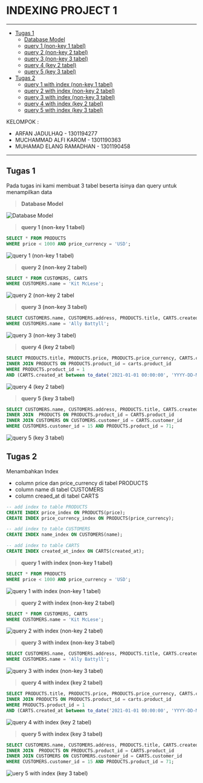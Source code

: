 # INDEXING PROJECT 1

---
- [Tugas 1](#tugas1)
  - [Database Model](#model)
  - [query 1 (non-key 1 tabel)](#query1)
  - [query 2 (non-key 2 tabel)](#query2)
  - [query 3 (non-key 3 tabel)](#query3)
  - [query 4 (key 2 tabel)](#query4)
  - [query 5 (key 3 tabel)](#query5)
- [Tugas 2](#tugas2)
  - [query 1 with index (non-key 1 tabel)](#query1index)
  - [query 2 with index (non-key 2 tabel)](#query2index)
  - [query 3 with index (non-key 3 tabel)](#query3index)
  - [query 4 with index (key 2 tabel)](#query4index)
  - [query 5 with index (key 3 tabel)](#query5index)

KELOMPOK :

-   ARFAN JADULHAQ - 1301194277
-   MUCHAMMAD ALFI KAROM - 1301190363
-   MUHAMAD ELANG RAMADHAN - 1301190458

---

## Tugas 1<a name="tugas1"></a> ##
Pada tugas ini kami membuat 3 tabel beserta isinya dan query untuk menampilkan data

> **Database Model<a name="model"></a>**

![Database Model](https://user-images.githubusercontent.com/48755707/110774030-f0fd5300-828f-11eb-8c33-ab2b8534721f.png)

> **query 1 (non-key 1 tabel)<a name="query1"></a>**

```sql
SELECT * FROM PRODUCTS
WHERE price < 1000 AND price_currency = 'USD';
```

![query 1 (non-key 1 tabel)](https://user-images.githubusercontent.com/48755707/110773915-d62ade80-828f-11eb-85e3-9ce4027b6122.png)

> **query 2 (non-key 2 tabel)<a name="query2"></a>**

```sql
SELECT * FROM CUSTOMERS, CARTS
WHERE CUSTOMERS.name = 'Kit McLese';
```

![query 2 (non-key 2 tabel](https://user-images.githubusercontent.com/48755707/110774098-02def600-8290-11eb-9d4c-21aa7f9070be.png)

> **query 3 (non-key 3 tabel)<a name="query3"></a>**

```sql
SELECT CUSTOMERS.name, CUSTOMERS.address, PRODUCTS.title, CARTS.created_at FROM CUSTOMERS, PRODUCTS, CARTS
WHERE CUSTOMERS.name = 'Ally Battyll';
```

![query 3 (non-key 3 tabel)](https://user-images.githubusercontent.com/48755707/110774165-15592f80-8290-11eb-92ee-c73a7c6ec674.png)

> **query 4 (key 2 tabel)<a name="query4"></a>**

```sql
SELECT PRODUCTS.title, PRODUCTS.price, PRODUCTS.price_currency, CARTS.created_at FROM CARTS 
INNER JOIN PRODUCTS ON PRODUCTS.product_id = carts.product_id
WHERE PRODUCTS.product_id = 1 
AND (CARTS.created_at between to_date('2021-01-01 00:00:00', 'YYYY-DD-MM HH24:MI:SS') and sysdate);
```

![query 4 (key 2 tabel)](https://user-images.githubusercontent.com/48755707/110805266-8100c400-82b3-11eb-8e33-6215e303479b.png)

> **query 5 (key 3 tabel)<a name="query5"></a>**

```sql
SELECT CUSTOMERS.name, CUSTOMERS.address, PRODUCTS.title, CARTS.created_at FROM CARTS 
INNER JOIN  PRODUCTS ON PRODUCTS.product_id = CARTS.product_id 
INNER JOIN CUSTOMERS ON CUSTOMERS.customer_id = CARTS.customer_id
WHERE CUSTOMERS.customer_id = 15 AND PRODUCTS.product_id = 71;
```

![query 5 (key 3 tabel)](https://user-images.githubusercontent.com/48755707/110805341-9118a380-82b3-11eb-96bc-7d0e843ec127.png)

## Tugas 2<a name="tugas2"></a> ##
Menambahkan Index
- column price dan price_currency di tabel PRODUCTS
- column name di tabel CUSTOMERS
- column creaed_at di tabel CARTS

```sql
-- add index to table PRODUCTS 
CREATE INDEX price_index ON PRODUCTS(price);
CREATE INDEX price_currency_index ON PRODUCTS(price_currency);

-- add index to table CUSTOMERS
CREATE INDEX name_index ON CUSTOMERS(name);

-- add index to table CARTS
CREATE INDEX created_at_index ON CARTS(created_at);
```

> **query 1 with index (non-key 1 tabel)<a name="query1index">**

```sql
SELECT * FROM PRODUCTS
WHERE price < 1000 AND price_currency = 'USD';
```

![query 1 with index (non-key 1 tabel)](https://user-images.githubusercontent.com/48755707/110774303-3caffc80-8290-11eb-8e93-86c4c0476eef.png)

> **query 2 with index (non-key 2 tabel)<a name="query2index">**

```sql
SELECT * FROM CUSTOMERS, CARTS
WHERE CUSTOMERS.name = 'Kit McLese';
```

![query 2 with index (non-key 2 tabel)](https://user-images.githubusercontent.com/48755707/110774339-476a9180-8290-11eb-8598-72175c5a42af.png)

> **query 3 with index (non-key 3 tabel)<a name="query3index">**

```sql
SELECT CUSTOMERS.name, CUSTOMERS.address, PRODUCTS.title, CARTS.created_at FROM CUSTOMERS, PRODUCTS, CARTS
WHERE CUSTOMERS.name = 'Ally Battyll';
```

![query 3 with index (non-key 3 tabel)](https://user-images.githubusercontent.com/48755707/110774388-53565380-8290-11eb-997b-e4a011c75c66.png)

> **query 4 with index (key 2 tabel)<a name="query4index">**

```sql
SELECT PRODUCTS.title, PRODUCTS.price, PRODUCTS.price_currency, CARTS.created_at FROM CARTS 
INNER JOIN PRODUCTS ON PRODUCTS.product_id = carts.product_id
WHERE PRODUCTS.product_id = 1 
AND (CARTS.created_at between to_date('2021-01-01 00:00:00', 'YYYY-DD-MM HH24:MI:SS') and sysdate);
```

![query 4 with index (key 2 tabel)](https://user-images.githubusercontent.com/48755707/110805432-a7266400-82b3-11eb-922d-c75bf5c745b3.png)

> **query 5 with index (key 3 tabel)<a name="query5index">**

```sql
SELECT CUSTOMERS.name, CUSTOMERS.address, PRODUCTS.title, CARTS.created_at FROM CARTS 
INNER JOIN  PRODUCTS ON PRODUCTS.product_id = CARTS.product_id 
INNER JOIN CUSTOMERS ON CUSTOMERS.customer_id = CARTS.customer_id
WHERE CUSTOMERS.customer_id = 15 AND PRODUCTS.product_id = 71;
```

![uery 5 with index (key 3 tabel)](https://user-images.githubusercontent.com/48755707/110805519-bb6a6100-82b3-11eb-9d22-dbba72a0d145.png)
